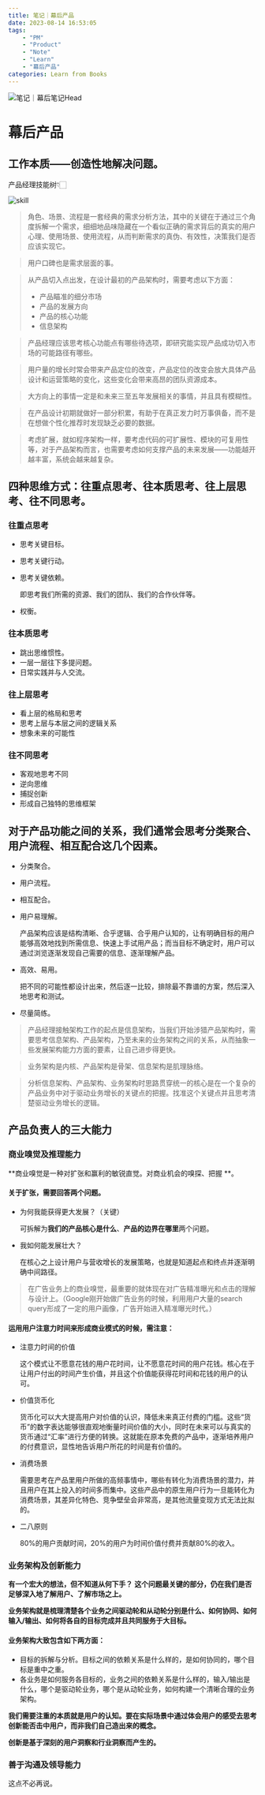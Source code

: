 ```yaml
---
title: 笔记｜幕后产品
date: 2023-08-14 16:53:05
tags: 
    - "PM"
    - "Product"
    - "Note"
    - "Learn"
    - "幕后产品"
categories: Learn from Books
---
```


![笔记｜幕后笔记Head](/Users/salmonc/salmon/source/images/笔记｜幕后笔记Head.jpeg)

# 幕后产品

## 工作本质——创造性地解决问题。

产品经理技能树👇🏻

![skill](/Users/salmonc/salmon/source/images/skill.png)

> 角色、场景、流程是一套经典的需求分析方法，其中的关键在于通过三个角度拆解一个需求，细细地品味隐藏在一个看似正确的需求背后的真实的用户心理、使用场景、使用流程，从而判断需求的真伪、有效性，决策我们是否应该实现它。

> 用户口碑也是需求层面的事。

> 从产品切入点出发，在设计最初的产品架构时，需要考虑以下方面：
>
> * 产品瞄准的细分市场
> * 产品的发展方向
> * 产品的核心功能
> * 信息架构  

> 产品经理应该思考核心功能点有哪些待选项，即研究能实现产品成功切入市场的可能路径有哪些。

> 用户量的增长时常会带来产品定位的改变，产品定位的改变会放大具体产品设计和运营策略的变化，这些变化会带来高昂的团队资源成本。

> 大方向上的事情一定是和未来三至五年发展相关的事情，并且具有模糊性。

> 在产品设计初期就做好一部分积累，有助于在真正发力时万事俱备，而不是在想做个性化推荐时发现缺乏必要的数据。

> 考虑扩展，就如程序架构一样，要考虑代码的可扩展性、模块的可复用性等，对于产品架构而言，也需要考虑如何支撑产品的未来发展——功能越开越丰富，系统会越来越复杂。

## 四种思维方式：往重点思考、往本质思考、往上层思考、往不同思考。

### 往重点思考

* 思考关键目标。

* 思考关键行动。

* 思考关键依赖。

  即思考我们所需的资源、我们的团队、我们的合作伙伴等。

* 权衡。

### 往本质思考

* 跳出思维惯性。
* 一层一层往下多提问题。
* 日常实践并与人交流。

### 往上层思考

* 看上层的格局和思考
* 思考上层与本层之间的逻辑关系
* 想象未来的可能性

### 往不同思考

* 客观地思考不同
* 逆向思维
* 捕捉创新
* 形成自己独特的思维框架

## 对于产品功能之间的关系，我们通常会思考分类聚合、用户流程、相互配合这几个因素。

* 分类聚合。

* 用户流程。

* 相互配合。

* 用户易理解。

  产品架构应该是结构清晰、合乎逻辑、合乎用户认知的，让有明确目标的用户能够高效地找到所需信息、快速上手试用产品；而当目标不确定时，用户可以通过浏览逐渐发现自己需要的信息、逐渐理解产品。

* 高效、易用。

  把不同的可能性都设计出来，然后逐一比较，排除最不靠谱的方案，然后深入地思考和测试。

* 尽量简练。

> 产品经理接触架构工作的起点是信息架构，当我们开始涉猎产品架构时，需要思考信息架构、产品架构，乃至未来的业务架构之间的关系，从而抽象一些发展架构能力方面的要素，让自己进步得更快。

> 业务架构是内核、产品架构是骨架、信息架构是肌理脉络。

> 分析信息架构、产品架构、业务架构时思路贯穿统一的核心是在一个复杂的产品业务中对于驱动业务增长的关键点的把握。找准这个关键点并且思考清楚驱动业务增长的逻辑。

## 产品负责人的三大能力

### 商业嗅觉及推理能力

**商业嗅觉是一种对扩张和赢利的敏锐直觉。对商业机会的嗅探、把握 **。

#### 关于扩张，需要回答两个问题。

* 为何我能获得更大发展？（关键）

  可拆解为**我们的产品核心是什么**、**产品的边界在哪里**两个问题。

* 我如何能发展壮大？

  在核心之上设计用户与营收增长的发展策略，也就是知道起点和终点并逐渐明确中间路径。

> 在广告业务上的商业嗅觉，最重要的就体现在对广告精准曝光和点击的理解与设计上。（Google刚开始做广告业务的时候，利用用户大量的search query形成了一定的用户画像，广告开始进入精准曝光时代。）

#### 运用用户注意力时间来形成商业模式的时候，需注意：

* 注意力时间的价值

  这个模式让不愿意花钱的用户花时间，让不愿意花时间的用户花钱。核心在于让用户付出的时间产生价值，并且这个价值能获得花时间和花钱的用户的认可。

* 价值货币化

  货币化可以大大提高用户对价值的认识，降低未来真正付费的门槛。这些“货币”的数字表达能够很直观地衡量时间价值的大小，同时在未来可以与真实的货币通过“汇率”进行方便的转换。这就能在原本免费的产品中，逐渐培养用户的付费意识，显性地告诉用户所花的时间是有价值的。

* 消费场景

  需要思考在产品里用户所做的高频事情中，哪些有转化为消费场景的潜力，并且用户在其上投入的时间多而集中。这些产品中的原生用户行为一旦能转化为消费场景，其差异化特色、竞争壁垒会非常高，是其他流量变现方式无法比拟的。

* 二八原则

  80%的用户贡献时间，20%的用户为时间价值付费并贡献80%的收入。

### 业务架构及创新能力

**有一个宏大的想法，但不知道从何下手？** **这个问题最关键的部分，仍在我们是否足够深入地了解用户、了解市场之上。**

**业务架构就是梳理清楚各个业务之间驱动轮和从动轮分别是什么、如何协同、如何输入/输出、如何将各自的目标完成并且共同服务于大目标。**

#### 业务架构大致包含如下两方面：

* 目标的拆解与分析。目标之间的依赖关系是什么样的，是如何协同的，哪个目标是重中之重。
* 各业务是如何服务各目标的，业务之间的依赖关系是什么样的，输入/输出是什么，哪个是驱动轮业务，哪个是从动轮业务，如何构建一个清晰合理的业务架构。

**我们需要注重的本质就是用户的认知。要在实际场景中通过体会用户的感受去思考创新能否击中用户，而非我们自己造出来的概念。**

**创新是基于深刻的用户洞察和行业洞察而产生的。**



### 善于沟通及领导能力

这点不必再说。
